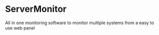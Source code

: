 # ServerMonitor
All in one monitoring software to monitor multiple systems from a easy to use web panel
